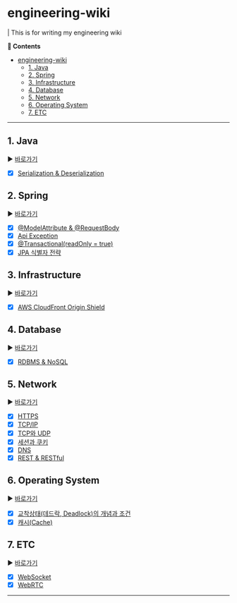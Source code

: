 # engineering-wiki

| This is for writing my engineering wiki

**:book: Contents**
- [engineering-wiki](#engineering-wiki)
  - [1. Java](#1-java)
  - [2. Spring](#2-spring)
  - [3. Infrastructure](#3-infrastructure)
  - [4. Database](#4-database)
  - [5. Network](#5-network)
  - [6. Operating System](#6-operating-system)
  - [7. ETC](#7-etc)

---

## 1. Java
:arrow_forward: [바로가기](/java)
* [X] [Serialization & Deserialization](/java/01.md)

## 2. Spring
:arrow_forward: [바로가기](/spring)
* [X] [@ModelAttribute & @RequestBody](/spring/01.md)
* [X] [Api Exception](/spring/02.md)
* [X] [@Transactional(readOnly = true)](/spring/03.md)
* [X] [JPA 식별자 전략](/spring/04.md)

## 3. Infrastructure
:arrow_forward: [바로가기](/infrastructure)
* [X] [AWS CloudFront Origin Shield](/infrastructure/01.md)

## 4. Database
:arrow_forward: [바로가기](/database)
* [X] [RDBMS & NoSQL](/database/01.md)

## 5. Network
:arrow_forward: [바로가기](/network)
* [X] [HTTPS](/network/01.md)
* [X] [TCP/IP](/network/02.md)
* [X] [TCP와 UDP](/network/03.md)
* [X] [세션과 쿠키](/network/04.md)
* [X] [DNS](/network/05.md)
* [X] [REST & RESTful](/network/06.md)

## 6. Operating System
:arrow_forward: [바로가기](/network)
* [X] [교착상태(데드락, Deadlock)의 개념과 조건](/os/01.md)
* [X] [캐시(Cache)](/os/02.md)

## 7. ETC
:arrow_forward: [바로가기](/etc)
* [X] [WebSocket](/etc/01.md)
* [X] [WebRTC](/etc/02.md)

---
